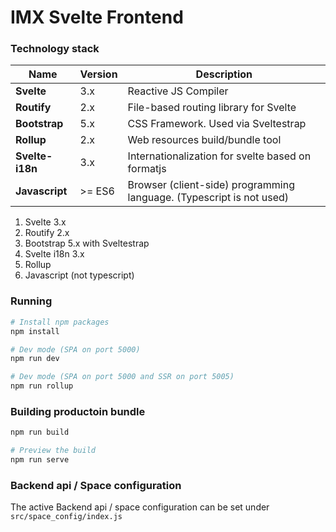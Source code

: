 # IMX Svelte Frontend


### Technology stack

Name | Version | Description
--- | --- | ---
**Svelte** | 3.x | Reactive JS Compiler
**Routify** | 2.x | File-based routing library for Svelte
**Bootstrap** | 5.x | CSS Framework. Used via Sveltestrap
**Rollup** | 2.x | Web resources build/bundle tool
**Svelte-i18n** | 3.x | Internationalization for svelte based on formatjs
**Javascript** | >= ES6 | Browser (client-side) programming language. (Typescript is not used)

1. Svelte 3.x
2. Routify 2.x
3. Bootstrap 5.x with Sveltestrap
4. Svelte i18n 3.x
5. Rollup
6. Javascript (not typescript)


### Running

```bash
# Install npm packages
npm install

# Dev mode (SPA on port 5000)
npm run dev

# Dev mode (SPA on port 5000 and SSR on port 5005)
npm run rollup
```

### Building productoin bundle
```bash
npm run build

# Preview the build
npm run serve
```


### Backend api / Space configuration

The active Backend api / space configuration can be set under `src/space_config/index.js`
